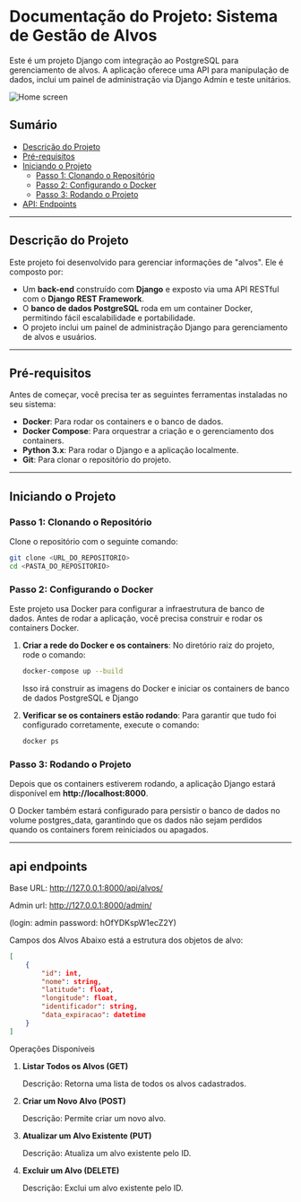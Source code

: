 # Documentação do Projeto: Sistema de Gestão de Alvos

Este é um projeto Django com integração ao PostgreSQL para gerenciamento de alvos. A aplicação oferece uma API para manipulação de dados, inclui um painel de administração via Django Admin e teste unitários.

![Home screen](https://i.imgur.com/lTexAgW.png)

## Sumário

- [Descrição do Projeto](#descrição-do-projeto)
- [Pré-requisitos](#pré-requisitos)
- [Iniciando o Projeto](#iniciando-o-projeto)
  - [Passo 1: Clonando o Repositório](#passo-1-clonando-o-repositório)
  - [Passo 2: Configurando o Docker](#passo-2-configurando-o-docker)
  - [Passo 3: Rodando o Projeto](#passo-3-rodando-o-projeto)
- [API: Endpoints](#api-endpoints)
  



---

## Descrição do Projeto

Este projeto foi desenvolvido para gerenciar informações de "alvos". Ele é composto por:

- Um **back-end** construído com **Django** e exposto via uma API RESTful com o **Django REST Framework**.
- O **banco de dados PostgreSQL** roda em um container Docker, permitindo fácil escalabilidade e portabilidade.
- O projeto inclui um painel de administração Django para gerenciamento de alvos e usuários.

---

## Pré-requisitos

Antes de começar, você precisa ter as seguintes ferramentas instaladas no seu sistema:

- **Docker**: Para rodar os containers e o banco de dados.
- **Docker Compose**: Para orquestrar a criação e o gerenciamento dos containers.
- **Python 3.x**: Para rodar o Django e a aplicação localmente.
- **Git**: Para clonar o repositório do projeto.

---

## Iniciando o Projeto

### Passo 1: Clonando o Repositório

Clone o repositório com o seguinte comando:

```bash
git clone <URL_DO_REPOSITORIO>
cd <PASTA_DO_REPOSITORIO>
```

### Passo 2: Configurando o Docker

Este projeto usa Docker para configurar a infraestrutura de banco de dados. Antes de rodar a aplicação, você precisa construir e rodar os containers Docker.


1. **Criar a rede do Docker e os containers**:
   No diretório raiz do projeto, rode o comando:
    ```bash
   docker-compose up --build
   ```
   Isso irá construir as imagens do Docker e iniciar os containers de banco de dados PostgreSQL e Django

2. **Verificar se os containers estão rodando**:
   Para garantir que tudo foi configurado corretamente, execute o comando:
    ```bash
   docker ps
   ```

### Passo 3: Rodando o Projeto
Depois que os containers estiverem rodando, a aplicação Django estará disponível em **http://localhost:8000**. 

O Docker também estará configurado para persistir o banco de dados no volume postgres_data, garantindo que os dados não sejam perdidos quando os containers forem reiniciados ou apagados.

---

## api endpoints

Base URL: http://127.0.0.1:8000/api/alvos/

Admin url: http://127.0.0.1:8000/admin/

(login: admin password: hOfYDKspW1ecZ2Y)

Campos dos Alvos
Abaixo está a estrutura dos objetos de alvo:
```json
[
    {
        "id": int,
        "nome": string,
        "latitude": float,
        "longitude": float,
        "identificador": string,
        "data_expiracao": datetime
    }
]
```
Operações Disponíveis
1.  **Listar Todos os Alvos (GET)**

    Descrição: Retorna uma lista de todos os alvos cadastrados.

2. **Criar um Novo Alvo (POST)**

    Descrição: Permite criar um novo alvo.

3. **Atualizar um Alvo Existente (PUT)**

    Descrição: Atualiza um alvo existente pelo ID.

4. **Excluir um Alvo (DELETE)**

    Descrição: Exclui um alvo existente pelo ID.